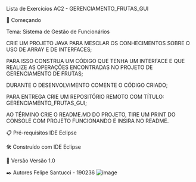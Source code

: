 Lista de Exercícios AC2 - GERENCIAMENTO_FRUTAS_GUI

🚀 Começando

Tema: Sistema de Gestão de Funcionários

CRIE UM PROJETO JAVA PARA MESCLAR OS CONHECIMENTOS SOBRE O USO DE ARRAY E DE INTERFACES;

PARA ISSO CONSTRUA UM CÓDIGO QUE TENHA UM INTERFACE E QUE REALIZE AS OPERAÇÕES ENCONTRADAS NO PROJETO DE GERENCIAMENTO DE FRUTAS;

DURANTE O DESENVOLVIMENTO COMENTE O CÓDIGO CRIADO;

PARA ENTREGA CRIE UM REPOSITÓRIO REMOTO COM TÍTULO: GERENCIAMENTO_FRUTAS_GUI;

AO TÉRMINO CRIE O README.MD DO PROJETO, TIRE UM PRINT DO CONSOLE COM PROJETO FUNCIONANDO E INSIRA NO README.

📋 Pré-requisitos IDE Eclipse

🛠️ Construído com IDE Eclipse

📌 Versão Versão 1.0

✒️ Autores Felipe Santucci - 190236
 ![image](https://github.com/user-attachments/assets/210bd240-8c6b-4325-9276-8c590420897a)


